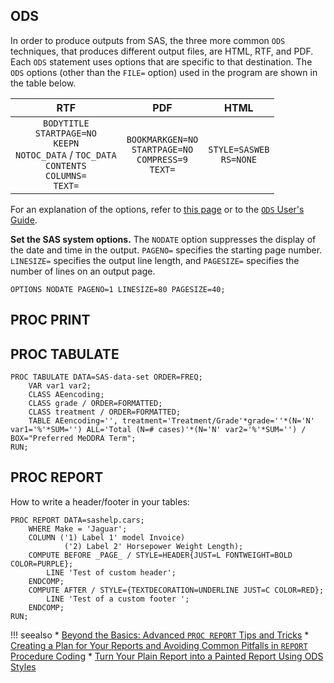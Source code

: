 ## ODS 

In order to produce outputs from SAS, the three more common `ODS` techniques, that produces different output files, are HTML, RTF, and PDF. Each `ODS` statement uses options that are specific to that destination. The `ODS` options (other than the `FILE=` option) used in the program are shown in the table below. 

|                   **RTF**             |                  **PDF**                   |     **HTML**        |
|:---------------------------------------:|:--------------------------------------------:|:--------------------:|
| `BODYTITLE` <br> `STARTPAGE=NO` <br> `KEEPN` <br> `NOTOC_DATA` / `TOC_DATA` <br> `CONTENTS` <br> `COLUMNS=` <br> `TEXT=` | `BOOKMARKGEN=NO` <br> `STARTPAGE=NO` <br> `COMPRESS=9` <br> `TEXT=` | `STYLE=SASWEB` <br> `RS=NONE` |

For an explanation of the options, refer to [this page](http://www2.sas.com/proceedings/forum2007/021-2007.pdf) or to the [`ODS` User's Guide](https://support.sas.com/documentation/cdl/en/odsug/69832/HTML/default/viewer.htm#titlepage.htm).

**Set the SAS system options.** The `NODATE` option suppresses the display of the date and time in the output. `PAGENO=` specifies the starting page number. `LINESIZE=` specifies the output line length, and `PAGESIZE=` specifies the number of lines on an output page.

```
OPTIONS NODATE PAGENO=1 LINESIZE=80 PAGESIZE=40;
```

## PROC PRINT

## PROC TABULATE

```
PROC TABULATE DATA=SAS-data-set ORDER=FREQ;
	VAR var1 var2;
	CLASS AEencoding;
	CLASS grade / ORDER=FORMATTED;
	CLASS treatment / ORDER=FORMATTED;
	TABLE AEencoding='', treatment='Treatment/Grade'*grade=''*(N='N' var1='%'*SUM='') ALL='Total (N=# cases)'*(N='N' var2='%'*SUM='') / BOX="Preferred MeDDRA Term";
RUN;
```

## PROC REPORT

How to write a header/footer in your tables:

```
PROC REPORT DATA=sashelp.cars;
	WHERE Make = 'Jaguar';
	COLUMN ('1) Label 1' model Invoice)
			('2) Label 2' Horsepower Weight Length);
	COMPUTE BEFORE _PAGE_ / STYLE=HEADER{JUST=L FONTWEIGHT=BOLD COLOR=PURPLE};
		LINE 'Test of custom header';
	ENDCOMP;
	COMPUTE AFTER / STYLE={TEXTDECORATION=UNDERLINE JUST=C COLOR=RED};
		LINE 'Test of a custom footer ';
	ENDCOMP;
RUN;
```

!!! seealso
    * [Beyond the Basics: Advanced `PROC REPORT` Tips and Tricks](http://support.sas.com/rnd/papers/sgf07/sgf2007-report.pdf)
    * [Creating a Plan for Your Reports and Avoiding Common Pitfalls in `REPORT` Procedure Coding](http://support.sas.com/resources/papers/proceedings13/366-2013.pdf)
    * [Turn Your Plain Report into a Painted Report Using ODS Styles](http://support.sas.com/resources/papers/proceedings10/133-2010.pdf)

